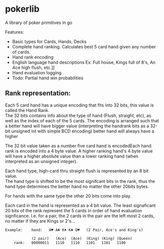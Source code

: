 # pokerlib

A library of poker primitives in go

Features:

   * Basic types for Cards, Hands, Decks
   * Complete hand ranking.  Calculates best 5 card hand given any number of cards.
   * Hand rank encoding 
   * English language hand descriptions
        Ex:   Full house, Kings full of 8's,  An Ace high flush, etc.]]
   * Hand evaluation logging
   * Todo:  Partial hand win probabilities

## Rank representation:  

Each 5 card hand has a unique encoding that fits into
32 bits, this value is called the Hand Rank.  
The 32 bits contains info about the type of hand (Flush,
straight, etc), as well as the index of each of the 5 cards.
The encoding is arranged such that a better hand will have 
bigger value (interpreting the handrank bits as a 32-bit
unsigned int with simple BCD encoding)
better hand
will always have a higher  
 
 
 The 32 bit value
taken as a number 
 five card hand is encodedEach hand rank is encoded into a 4 byte value.   A higher ranking hand's 
4 byte value will have a higher absolute value than a lower ranking hand (when
interpreted as an unsigned integer).   

Each hand type, high-card thru straight flush is represented by an 8 bit value.   
The hand type is shifted to be the most signifcant bits in the rank, thus the hand 
type determines the better hand no matter the other 20bits bytes.    

For hands with the same type the other 20 bits come into play.

Each card in the hand is represented as a 4 bit value.  The least signaficant 20 bits
of the rank represent the 5 cards in order of hand evaluation signficance.    I.e.
for a pair, the 2 cards in the pair are the left most 2 cards, no matter if they are Kings or 2's...



    Example:    hand:   A♥ A♣ K♦ K♣ Q♥   (2 Pair, Ace's and King's)

                (2 pair)   (Ace)  (Ace)  (King) (King) (Queen)
        rank:   00000011   1110   1110   1101   1101   1100

